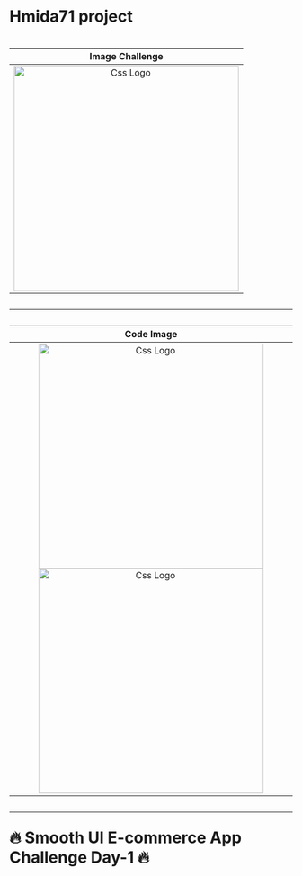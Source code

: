 <h1>Hmida71 project<h1><table><thead><tr><th align="center">Image Challenge</th></tr></thead><tbody><tr>
  <td align="center">
  <a target="_blank" rel="" href="https://user-images.githubusercontent.com/69757558/194782923-64a03c36-c63c-4df8-8100-dbf4627bc888.png">
  <img src="https://user-images.githubusercontent.com/69757558/194782923-64a03c36-c63c-4df8-8100-dbf4627bc888.png" alt="Css Logo" with="200" height="400"/>
  </a>
  </td>
</tr>
</tbody>
</table>
<hr>
<table>
<thead>
<tr>
  <th align="center">Code Image</th>
</tr>
</thead>
<tbody>
<tr>
  <td align="center">
  <a target="_blank" rel="" href="https://user-images.githubusercontent.com/69757558/194782927-54af3046-a29f-4b03-af64-7ee2878f9d93.jpg">
  <img src="https://user-images.githubusercontent.com/69757558/194782927-54af3046-a29f-4b03-af64-7ee2878f9d93.jpg" alt="Css Logo" with="200" height="400"/>
    </a>
    <a target="_blank" rel="" href="https://user-images.githubusercontent.com/69757558/194782925-c7f30e9c-a0b4-4c14-b642-e4eec72671d8.jpg">
     <img src="https://user-images.githubusercontent.com/69757558/194782925-c7f30e9c-a0b4-4c14-b642-e4eec72671d8.jpg" alt="Css Logo" with="200" height="400"/>
  </a></td>
</tr>
</tbody>
</table>
 <hr>
 🔥 Smooth UI E-commerce App Challenge Day-1 🔥
